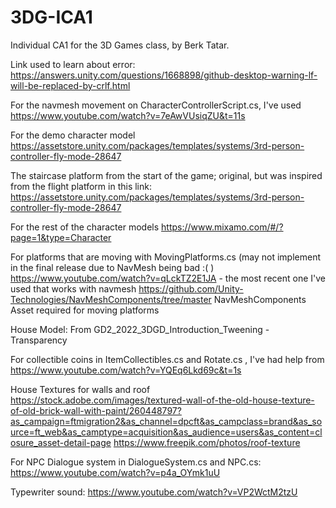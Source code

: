 # 3DG-ICA1
 Individual CA1 for the 3D Games class, by Berk Tatar.

Link used to learn about error: https://answers.unity.com/questions/1668898/github-desktop-warning-lf-will-be-replaced-by-crlf.html

For the navmesh movement on CharacterControllerScript.cs, I've used
https://www.youtube.com/watch?v=7eAwVUsiqZU&t=11s

For the demo character model
https://assetstore.unity.com/packages/templates/systems/3rd-person-controller-fly-mode-28647
 
The staircase platform from the start of the game; original, but was inspired from the flight platform in this link:
https://assetstore.unity.com/packages/templates/systems/3rd-person-controller-fly-mode-28647
 
For the rest of the character models
https://www.mixamo.com/#/?page=1&type=Character
 
 
For platforms that are moving with MovingPlatforms.cs (may not implement in the final release due to NavMesh being bad :(  ) 
https://www.youtube.com/watch?v=qLckTZ2E1JA   - the most recent one I've used that works with navmesh
https://github.com/Unity-Technologies/NavMeshComponents/tree/master NavMeshComponents Asset required for moving platforms

House Model: From GD2_2022_3DGD_Introduction_Tweening - Transparency

For collectible coins in ItemCollectibles.cs and Rotate.cs , I've had help from
https://www.youtube.com/watch?v=YQEq6Lkd69c&t=1s

House Textures for walls and roof
https://stock.adobe.com/images/textured-wall-of-the-old-house-texture-of-old-brick-wall-with-paint/260448797?as_campaign=ftmigration2&as_channel=dpcft&as_campclass=brand&as_source=ft_web&as_camptype=acquisition&as_audience=users&as_content=closure_asset-detail-page
https://www.freepik.com/photos/roof-texture


For NPC Dialogue system in DialogueSystem.cs and NPC.cs:
https://www.youtube.com/watch?v=p4a_OYmk1uU


Typewriter sound:
https://www.youtube.com/watch?v=VP2WctM2tzU